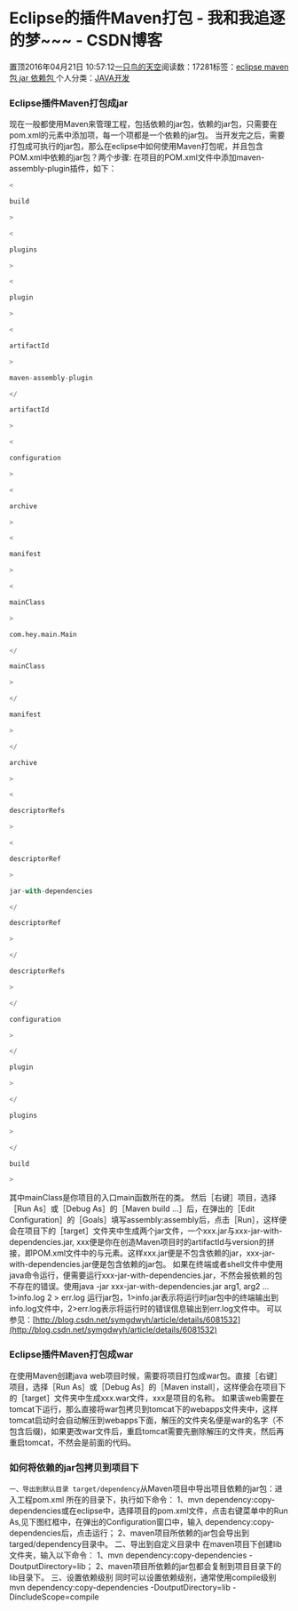 
# Eclipse的插件Maven打包 - 我和我追逐的梦~~~ - CSDN博客


置顶2016年04月21日 10:57:12[一只鸟的天空](https://me.csdn.net/heyongluoyao8)阅读数：17281标签：[eclipse																](https://so.csdn.net/so/search/s.do?q=eclipse&t=blog)[maven																](https://so.csdn.net/so/search/s.do?q=maven&t=blog)[包																](https://so.csdn.net/so/search/s.do?q=包&t=blog)[jar																](https://so.csdn.net/so/search/s.do?q=jar&t=blog)[依赖包																](https://so.csdn.net/so/search/s.do?q=依赖包&t=blog)[
							](https://so.csdn.net/so/search/s.do?q=jar&t=blog)[
																					](https://so.csdn.net/so/search/s.do?q=包&t=blog)个人分类：[JAVA开发																](https://blog.csdn.net/heyongluoyao8/article/category/908445)
[
																								](https://so.csdn.net/so/search/s.do?q=包&t=blog)
[
				](https://so.csdn.net/so/search/s.do?q=maven&t=blog)
[
			](https://so.csdn.net/so/search/s.do?q=maven&t=blog)
[
		](https://so.csdn.net/so/search/s.do?q=eclipse&t=blog)

### Eclipse插件Maven打包成jar
现在一般都使用Maven来管理工程，包括依赖的jar包，依赖的jar包，只需要在pom.xml的元素中添加项，每一个项都是一个依赖的jar包。
当开发完之后，需要打包成可执行的jar包，那么在eclipse中如何使用Maven打包呢，并且包含POM.xml中依赖的jar包？两个步骤:
在项目的POM.xml文件中添加maven-assembly-plugin插件，如下：
```python
<
```
```python
build
```
```python
>
```
```python
<
```
```python
plugins
```
```python
>
```
```python
<
```
```python
plugin
```
```python
>
```
```python
<
```
```python
artifactId
```
```python
>
```
```python
maven-assembly-plugin
```
```python
</
```
```python
artifactId
```
```python
>
```
```python
<
```
```python
configuration
```
```python
>
```
```python
<
```
```python
archive
```
```python
>
```
```python
<
```
```python
manifest
```
```python
>
```
```python
<
```
```python
mainClass
```
```python
>
```
```python
com.hey.main.Main
```
```python
</
```
```python
mainClass
```
```python
>
```
```python
</
```
```python
manifest
```
```python
>
```
```python
</
```
```python
archive
```
```python
>
```
```python
<
```
```python
descriptorRefs
```
```python
>
```
```python
<
```
```python
descriptorRef
```
```python
>
```
```python
jar-with-dependencies
```
```python
</
```
```python
descriptorRef
```
```python
>
```
```python
</
```
```python
descriptorRefs
```
```python
>
```
```python
</
```
```python
configuration
```
```python
>
```
```python
</
```
```python
plugin
```
```python
>
```
```python
</
```
```python
plugins
```
```python
>
```
```python
</
```
```python
build
```
```python
>
```
其中mainClass是你项目的入口main函数所在的类。
然后［右键］项目，选择［Run As］或［Debug As］的［Maven build …］后，在弹出的［Edit Configuration］的［Goals］填写assembly:assembly后，点击［Run］，这样便会在项目下的［target］文件夹中生成两个jar文件，一个xxx.jar与xxx-jar-with-dependencies.jar, xxx便是你在创造Maven项目时的artifactId与version的拼接，即POM.xml文件中的与元素。这样xxx.jar便是不包含依赖的jar，xxx-jar-with-dependencies.jar便是包含依赖的jar包。
如果在终端或者shell文件中使用java命令运行，便需要运行xxx-jar-with-dependencies.jar，不然会报依赖的包不存在的错误。使用java -jar xxx-jar-with-dependencies.jar arg1, arg2 … 1>info.log 2 > err.log 运行jar包，1>info.jar表示将运行时jar包中的终端输出到info.log文件中，2>err.log表示将运行时的错误信息输出到err.log文件中。
可以参见：[http://blog.csdn.net/symgdwyh/article/details/6081532](http://blog.csdn.net/symgdwyh/article/details/6081532)
### Eclipse插件Maven打包成war
在使用Maven创建java web项目时候，需要将项目打包成war包。直接［右键］项目，选择［Run As］或［Debug As］的［Maven install］，这样便会在项目下的［target］文件夹中生成xxx.war文件，xxx是项目的名称。
如果该web需要在tomcat下运行，那么直接将war包拷贝到tomcat下的webapps文件夹中，这样tomcat启动时会自动解压到webapps下面，解压的文件夹名便是war的名字（不包含后缀)，如果更改war文件后，重启tomcat需要先删除解压的文件夹，然后再重启tomcat，不然会是前面的代码。
### 如何将依赖的jar包拷贝到项目下
`一、导出到默认目录 target/dependency`从Maven项目中导出项目依赖的jar包：进入工程pom.xml 所在的目录下，执行如下命令：
1、mvn dependency:copy-dependencies或在eclipse中，选择项目的pom.xml文件，点击右键菜单中的Run As,见下图红框中，在弹出的Configuration窗口中，输入 dependency:copy-dependencies后，点击运行；
2、maven项目所依赖的jar包会导出到targed/dependency目录中。
二、导出到自定义目录中
在maven项目下创建lib文件夹，输入以下命令：
1、mvn dependency:copy-dependencies -DoutputDirectory=lib；
2、maven项目所依赖的jar包都会复制到项目目录下的lib目录下。
三、设置依赖级别
同时可以设置依赖级别，通常使用compile级别
mvn dependency:copy-dependencies -DoutputDirectory=lib -DincludeScope=compile

